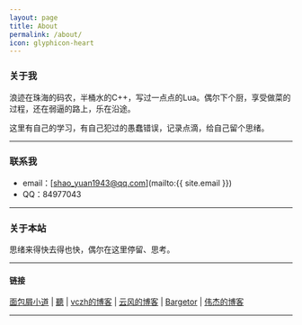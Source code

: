 ```yaml
---
layout: page
title: About
permalink: /about/
icon: glyphicon-heart
---
```


### 关于我

浪迹在珠海的码农，半桶水的C++，写过一点点的Lua。偶尔下个厨，享受做菜的过程，还在弱逼的路上，乐在沿途。

这里有自己的学习，有自己犯过的愚蠢错误，记录点滴，给自己留个思绪。

---

### 联系我

* email：[shao_yuan1943@qq.com](mailto:{{ site.email }})
* QQ：84977043

---

### 关于本站   

思绪来得快去得也快，偶尔在这里停留、思考。  

---

#### 链接

[面包屑小道](http://www.dpull.com/) \| [聽](http://www.sohunjug.com/) \| [vczh的博客](http://www.cppblog.com/vczh) \| [云风的博客](http://blog.codingnow.com/) \| [Bargetor](http://www.bargetor.com) \| [伟杰的博客](http://www.jackshao.com) 

---